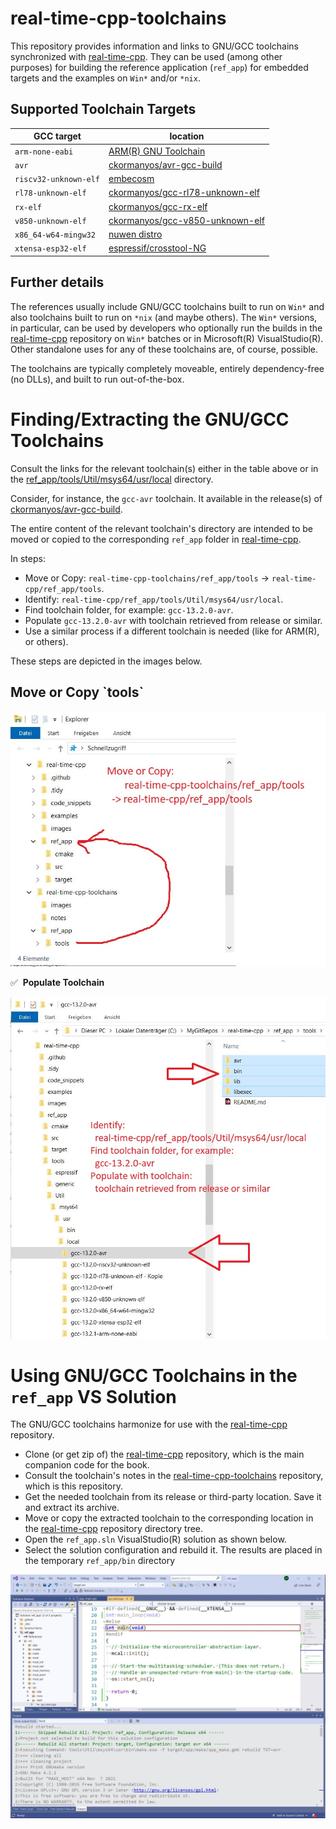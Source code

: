 real-time-cpp-toolchains
==================

This repository provides information and links to GNU/GCC toolchains
synchronized with [real-time-cpp](https://github.com/ckormanyos/real-time-cpp).
They can be used (among other purposes) for building the reference application
(`ref_app`) for embedded targets and the examples on `Win*` and/or `*nix`.

## Supported Toolchain Targets

| GCC target             | location              |
| ---------------------- | --------------------- |
| `arm-none-eabi`        | [ARM(R) GNU Toolchain](https://developer.arm.com/downloads/-/arm-gnu-toolchain-downloads)  |
| `avr`                  | [ckormanyos/avr-gcc-build](https://github.com/ckormanyos/avr-gcc-build)                    |
| `riscv32-unknown-elf`  | [embecosm](https://www.embecosm.com/resources/tool-chain-downloads/#riscv-stable)          |
| `rl78-unknown-elf`     | [ckormanyos/gcc-rl78-unknown-elf](https://github.com/ckormanyos/gcc-rl78-unknown-elf)      |
| `rx-elf`               | [ckormanyos/gcc-rx-elf](https://github.com/ckormanyos/gcc-rx-elf)                          |
| `v850-unknown-elf`     | [ckormanyos/gcc-v850-unknown-elf](https://github.com/ckormanyos/gcc-v850-unknown-elf)      |
| `x86_64-w64-mingw32`   | [nuwen distro](https://nuwen.net/mingw.html)                                               |
| `xtensa-esp32-elf`     | [espressif/crosstool-NG](https://github.com/espressif/crosstool-NG)                        |

## Further details

The references usually include GNU/GCC toolchains built to run on
`Win*` and also toolchains built to run on `*nix` (and maybe others).
The `Win*` versions, in particular,
can be used by developers who optionally run the builds in the
[real-time-cpp](https://github.com/ckormanyos/real-time-cpp)
repository on `Win*` batches or in Microsoft(R) VisualStudio(R).
Other standalone uses for any of these toolchains are, of course, possible.

The toolchains are typically completely moveable, entirely dependency-free (no DLLs),
and built to run out-of-the-box.

# Finding/Extracting the GNU/GCC Toolchains

Consult the links for the relevant toolchain(s) either in the table above or in the
[ref_app/tools/Util/msys64/usr/local](./ref_app/tools/Util/msys64/usr/local)
directory.

Consider, for instance, the `gcc-avr` toolchain.
It available in the release(s) of
[ckormanyos/avr-gcc-build](https://github.com/ckormanyos/avr-gcc-build).

The entire content of the relevant toolchain's directory are intended
to be moved or copied to the corresponding `ref_app` folder in
[real-time-cpp](https://github.com/ckormanyos/real-time-cpp).

In steps:
  - Move or Copy: `real-time-cpp-toolchains/ref_app/tools` -> `real-time-cpp/ref_app/tools`.
  - Identify: `real-time-cpp/ref_app/tools/Util/msys64/usr/local`.
  - Find toolchain folder, for example: `gcc-13.2.0-avr`.
  - Populate `gcc-13.2.0-avr` with toolchain retrieved from release or similar.
  - Use a similar process if a different toolchain is needed (like for ARM(R), or others).

These steps are depicted in the images below.

<p align="center"><h2><strong>Move or Copy `tools`</strong></h2></p>

<kbd><img src="./images/move_copy_tools.jpg" /></kbd>

✅&nbsp; <strong>Populate Toolchain</strong>

<kbd><img src="./images/popuate_gcc_tools.jpg" /></kbd>

# Using GNU/GCC Toolchains in the `ref_app` VS Solution

The GNU/GCC toolchains harmonize for use with the [real-time-cpp](https://github.com/ckormanyos/real-time-cpp) repository.
  - Clone (or get zip of) the [real-time-cpp](https://github.com/ckormanyos/real-time-cpp) repository, which is the main companion code for the book.
  - Consult the toolchain's notes in the [real-time-cpp-toolchains](https://github.com/ckormanyos/real-time-cpp-toolchains) repository, which is this repository.
  - Get the needed toolchain from its release or third-party location. Save it and extract its archive.
  - Move or copy the extracted toolchain to the corresponding location in the [real-time-cpp](https://github.com/ckormanyos/real-time-cpp) repository directory tree.
  - Open the `ref_app.sln` VisualStudio(R) solution as shown below.
  - Select the solution configuration and rebuild it. The results are placed in the temporary `ref_app/bin` directory

![](./images/real-time-cpp-target-avr-build.jpg)
